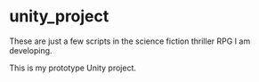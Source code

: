 # unity_project
These are just a few scripts in the science fiction thriller RPG I am developing.

This is my prototype Unity project.
